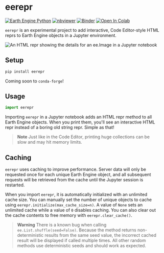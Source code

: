 # eerepr

[![Earth Engine Python](https://img.shields.io/badge/Earth%20Engine%20API-Python-green)](https://developers.google.com/earth-engine/tutorials/community/intro-to-python-api)
[![nbviewer](https://raw.githubusercontent.com/jupyter/design/master/logos/Badges/nbviewer_badge.svg)](https://nbviewer.org/github/aazuspan/eerepr/blob/main/docs/notebooks/demo.ipynb)
[![Binder](https://mybinder.org/badge_logo.svg)](https://mybinder.org/v2/gh/aazuspan/eerepr/HEAD?labpath=docs%2Fnotebooks%2Fdemo.ipynb)
[![Open In Colab](https://colab.research.google.com/assets/colab-badge.svg)](https://colab.research.google.com/github/aazuspan/eerepr/blob/main/docs/notebooks/demo.ipynb)

`eerepr` is an experimental project to add interactive, Code Editor-style HTML reprs to Earth Engine objects in a Jupyter environment.

![An HTML repr showing the details for an ee.Image in a Jupyter notebook](https://user-images.githubusercontent.com/50475791/200094168-324658b7-c97e-451b-b490-2ff580ac81ab.png)

## Setup

```bash
pip install eerepr
```

Coming soon to `conda-forge`!

## Usage

```python
import eerepr
```

Importing `eerepr` in a Jupyter notebook adds an HTML repr method to all Earth Engine objects. When you print them, you'll see an interactive HTML repr instead of a boring old string repr. Simple as that!

> **Note**
> Just like in the Code Editor, printing huge collections can be slow and may hit memory limits.

## Caching

`eerepr` uses caching to improve performance. Server data will only be requested once for each unique Earth Engine object, and all subsequent requests will be retrieved from the cache until the Jupyter session is restarted.

When you import `eerepr`, it is automatically initialized with an unlimited cache size. You can manually set the number of unique objects to cache using `eerepr.initialize(max_cache_size=n)`. A value of `None` sets an unlimited cache while a value of `0` disables caching. You can also clear out the cache contents to free memory with `eerepr.clear_cache()`.

> **Warning**
> There is a known bug when calling `ee.List.shuffle(seed=False)`. Because the method returns non-deterministic results from the same seed value, the incorrect cached result will be displayed if called multiple times. All other random methods use deterministic seeds and should work as expected.
